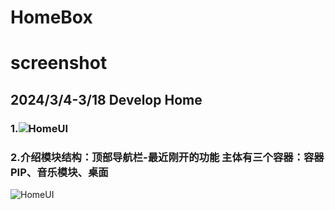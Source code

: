 # HomeBox
# screenshot
## 2024/3/4-3/18 Develop Home
### 1.![HomeUI](https://github.com/jienian/HomeBox/assets/45189482/8720d9a3-e0b0-479e-8e1d-1863f6ca0e3f)
### 2.介绍模块结构：顶部导航栏-最近刚开的功能 主体有三个容器：容器PIP、音乐模块、桌面 
![HomeUI](https://github.com/jienian/HomeBox/assets/45189482/9f58d51a-f4c7-4b66-9074-906216342df8)

